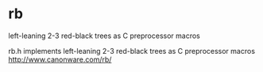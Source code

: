 rb
==

left-leaning 2-3 red-black trees as C preprocessor macros

rb.h implements left-leaning 2-3 red-black trees as C preprocessor macros
http://www.canonware.com/rb/

